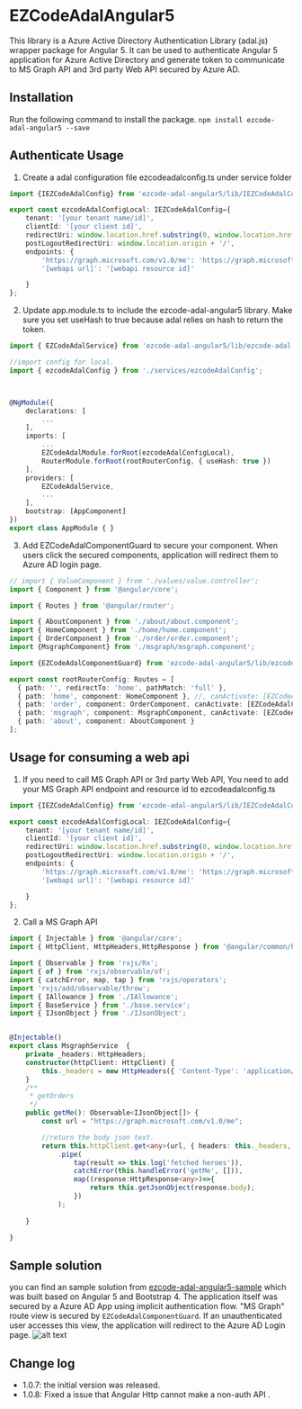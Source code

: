 # EZCodeAdalAngular5

This library is a Azure Active Directory Authentication Library (adal.js) wrapper package for Angular 5. It can be used to authenticate Angular 5 application for Azure Active Directory and generate token to communicate to MS Graph API and 3rd party Web API secured by Azure AD. 

## Installation

Run the following command to install the package. 
`npm install ezcode-adal-angular5 --save`

## Authenticate Usage
1. Create a adal configuration file ezcodeadalconfig.ts under service folder
```typescript
import {IEZCodeAdalConfig} from 'ezcode-adal-angular5/lib/IEZCodeAdalConfig';

export const ezcodeAdalConfigLocal: IEZCodeAdalConfig={
    tenant: '[your tenant name/id]',
    clientId: '[your client id]',
    redirectUri: window.location.href.substring(0, window.location.href.lastIndexOf("/")+1), 
    postLogoutRedirectUri: window.location.origin + '/',
    endpoints: {
        'https://graph.microsoft.com/v1.0/me': 'https://graph.microsoft.com',
        '[webapi url]': '[webapi resource id]'

    }
};
```
2. Update app.module.ts to include the ezcode-adal-angular5 library. Make sure you set useHash to true because adal relies on hash to return the token. 
```typescript
import { EZCodeAdalService} from 'ezcode-adal-angular5/lib/ezcode-adal.service';

//import config for local.
import { ezcodeAdalConfig } from './services/ezcodeAdalConfig';



@NgModule({
    declarations: [
        ...
    ],
    imports: [
        ...
        EZCodeAdalModule.forRoot(ezcodeAdalConfigLocal),
        RouterModule.forRoot(rootRouterConfig, { useHash: true })
    ],
    providers: [
        EZCodeAdalService,
        ...
    ],
    bootstrap: [AppComponent]
})
export class AppModule { }
```
3. Add EZCodeAdalComponentGuard to secure your component. When users click the secured components, application will redirect them to Azure AD login page. 
```typescript
// import { ValueComponent } from './values/value.controller';
import { Component } from '@angular/core';

import { Routes } from '@angular/router';

import { AboutComponent } from './about/about.component';
import { HomeComponent } from './home/home.component';
import { OrderComponent } from './order/order.component';
import {MsgraphComponent} from './msgraph/msgraph.component';

import {EZCodeAdalComponentGuard} from 'ezcode-adal-angular5/lib/ezcode-adal-component.guard';

export const rootRouterConfig: Routes = [
  { path: '', redirectTo: 'home', pathMatch: 'full' },
  { path: 'home', component: HomeComponent }, //, canActivate: [EZCodeAdalComponentGuard]
  { path: 'order', component: OrderComponent, canActivate: [EZCodeAdalComponentGuard]},
  { path: 'msgraph', component: MsgraphComponent, canActivate: [EZCodeAdalComponentGuard]},
  { path: 'about', component: AboutComponent }
];
```

## Usage for consuming a web api
1. If you need to call MS Graph API or 3rd party Web API, You need to add your MS Graph API endpoint and resource id to ezcodeadalconfig.ts
```typescript
import {IEZCodeAdalConfig} from 'ezcode-adal-angular5/lib/IEZCodeAdalConfig';

export const ezcodeAdalConfigLocal: IEZCodeAdalConfig={
    tenant: '[your tenant name/id]',
    clientId: '[your client id]',
    redirectUri: window.location.href.substring(0, window.location.href.lastIndexOf("/")+1), 
    postLogoutRedirectUri: window.location.origin + '/',
    endpoints: {
        'https://graph.microsoft.com/v1.0/me': 'https://graph.microsoft.com',
        '[webapi url]': '[webapi resource id]'

    }
};
```
2. Call a MS Graph API

```typescript
import { Injectable } from '@angular/core';
import { HttpClient, HttpHeaders,HttpResponse } from '@angular/common/http';

import { Observable } from 'rxjs/Rx';
import { of } from 'rxjs/observable/of';
import { catchError, map, tap } from 'rxjs/operators';
import 'rxjs/add/observable/throw';
import { IAllowance } from './IAllowance';
import { BaseService } from './base.service';
import { IJsonObject } from './IJsonObject';


@Injectable()
export class MsgraphService  {
    private _headers: HttpHeaders;
    constructor(httpClient: HttpClient) {
        this._headers = new HttpHeaders({ 'Content-Type': 'application/json' });
    }
    /**
     * getOrders
     */
    public getMe(): Observable<IJsonObject[]> {
        const url = "https://graph.microsoft.com/v1.0/me";

        //return the body json text. 
        return this.httpClient.get<any>(url, { headers: this._headers, observe: 'response' })
            .pipe(
                tap(result => this.log('fetched heroes')),
                catchError(this.handleError('getMe', [])),
                map((response:HttpResponse<any>)=>{
                    return this.getJsonObject(response.body);
                })
            );
            
    }

}
```
## Sample solution
you can find an sample solution from [ezcode-adal-angular5-sample](https://github.com/frankchen76/EZCode-Adal-Angular5-Sample) which was built based on Angular 5 and Bootstrap 4. 
The application itself was secured by a Azure AD App using implicit authentication flow. "MS Graph" route view is secured by `EZCodeAdalComponentGuard`. 
If an unauthenticated user accesses this view, the application will redirect to the Azure AD Login page. 
![alt text](https://public.dm.files.1drv.com/y4maciR4b07TLoQLlEQCi3doLxcDNsFJQbg2a0zGKWWRFJQvN0WWLRGMcVBJFkzLSRdikkCkjG1unDYsYk2cMhRe39-5U1vs8-U9M342TpxkX6vYQy2qZ-o5bgE-1hdH_6k1Mm-JFVxquu09bbYyYVgN_cmrH8sVXeWWWfRZe2uEdHmJlQWuKO1ukGH1Ytv9ZZZ0kIKgTnzn-0ZxKGaqFvtSg/ezcode-adal-angular5-sample.jpg?psid=1)

## Change log
* 1.0.7: the initial version was released.
* 1.0.8: Fixed a issue that Angular Http cannot make a non-auth API .
